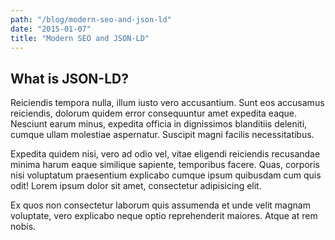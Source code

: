 ```yaml
---
path: "/blog/modern-seo-and-json-ld"
date: "2015-01-07"
title: "Modern SEO and JSON-LD"
---
```


## What is JSON-LD?

Reiciendis tempora nulla, illum iusto vero accusantium. Sunt eos accusamus reiciendis, dolorum quidem error consequuntur amet expedita eaque. Nesciunt earum minus, expedita officia in dignissimos blanditiis deleniti, cumque ullam molestiae aspernatur. Suscipit magni facilis necessitatibus.

Expedita quidem nisi, vero ad odio vel, vitae eligendi reiciendis recusandae minima harum eaque similique sapiente, temporibus facere. Quas, corporis nisi voluptatum praesentium explicabo cumque ipsum quibusdam cum quis odit!
Lorem ipsum dolor sit amet, consectetur adipisicing elit. 

Ex quos non consectetur laborum quis assumenda et unde velit magnam voluptate, vero explicabo neque optio reprehenderit maiores. Atque at rem nobis.
